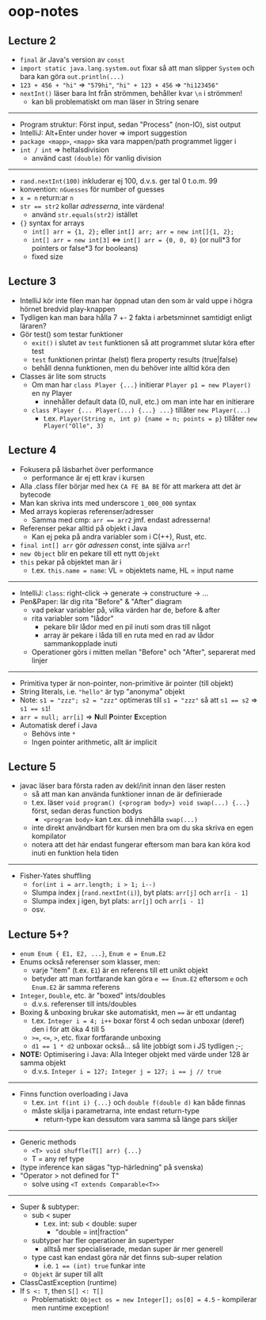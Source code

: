 # oop-notes
## Lecture 2
- `final` är Java's version av `const`
- `import static java.lang.system.out` fixar så att man slipper `System` och bara kan göra `out.println(...)`
- `123 + 456 + "hi"` => `"579hi"`, `"hi" + 123 + 456` => `"hi123456"`
- `nextInt()` läser bara Int från strömmen, behåller kvar `\n` i strömmen!
  - kan bli problematiskt om man läser in String senare

---

- Program struktur: Först input, sedan "Process" (non-IO), sist output
- IntelliJ: Alt+Enter under hover => import suggestion
- `package <mapp>`, `<mapp>` ska vara mappen/path programmet ligger i
- `int / int` => heltalsdivision
  - använd cast `(double)` för vanlig division

---

- `rand.nextInt(100)` inkluderar ej 100, d.v.s. ger tal 0 t.o.m. 99
- konvention: `nGuesses` för number of guesses
- `x = n` return:ar `n`
- `str == str2` kollar *adresserna*, inte värdena!
  - använd `str.equals(str2)` istället
- `{}` syntax for arrays
  - `int[] arr = {1, 2};` eller `int[] arr; arr = new int[]{1, 2};`
  - `int[] arr = new int[3]` <=> `int[] arr = {0, 0, 0}` (or null\*3 for pointers or false\*3 for booleans)
  - fixed size

## Lecture 3
- IntelliJ kör inte filen man har öppnad utan den som är vald uppe i högra hörnet bredvid play-knappen
- Tydligen kan man bara hålla 7 +- 2 fakta i arbetsminnet samtidigt enligt läraren?
- Gör test() som testar funktioner
  - `exit()` i slutet av `test` funktionen så att programmet slutar köra efter test
  - `test` funktionen printar (helst) flera property results (true|false)
  - behåll denna funktionen, men du behöver inte alltid köra den
- Classes är lite som structs
  - Om man har `class Player {...}` initierar `Player p1 = new Player()` en ny Player
    - innehåller default data (0, null, etc.) om man inte har en initierare
  - `class Player {... Player(...) {...} ...}` tillåter `new Player(...)`
    - t.ex. `Player(String n, int p) {name = n; points = p}` tillåter `new Player("Olle", 3)`
 
## Lecture 4
- Fokusera på läsbarhet över performance
  - performance är ej ett krav i kursen
- Alla .class filer börjar med hex `CA FE BA BE` för att markera att det är bytecode
- Man kan skriva ints med underscore `1_000_000` syntax
- Med arrays kopieras referenser/adresser
  - Samma med cmp: `arr == arr2` jmf. endast adresserna!
- Referenser pekar alltid på objekt i Java
  - Kan ej peka på andra variabler som i C(++), Rust, etc.
- `final int[] arr` gör *adressen* const, inte själva `arr`!
- `new Object` blir en pekare till ett nytt `Objekt`
- `this` pekar på objektet man är i
  - t.ex. `this.name = name`: VL = objektets name, HL = input name

---

- IntelliJ: `class`: right-click -> generate -> constructure -> ...
- Pen&Paper: lär dig rita "Before" & "After" diagram
  - vad pekar variabler på, vilka värden har de, before & after
  - rita variabler som "lådor"
    - pekare blir lådor med en pil inuti som dras till något
    - array är pekare i låda till en ruta med en rad av lådor sammankopplade inuti
  - Operationer görs i mitten mellan "Before" och "After", separerat med linjer

---

- Primitiva typer är non-pointer, non-primitive är pointer (till objekt)
- String literals, i.e. `"hello"` är typ "anonyma" objekt
- Note: `s1 = "zzz"; s2 = "zzz"` optimeras till `s1 = "zzz"` så att `s1 == s2` => `s1 == s1`!
- `arr = null; arr[i]` => **N**ull **P**ointer **E**xception
- Automatisk deref i Java
  - Behövs inte `*`
  - Ingen pointer arithmetic, allt är implicit

## Lecture 5
- javac läser bara första raden av dekl/init innan den läser resten
  - så att man kan använda funktioner innan de är definierade
  - t.ex. läser `void program() {<program body>} void swap(...) {...}` först, sedan deras function bodys
    - `<program body>` kan t.ex. då innehålla `swap(...)`
  - inte direkt användbart för kursen men bra om du ska skriva en egen kompilator
  - notera att det här endast fungerar eftersom man bara kan köra kod inuti en funktion hela tiden

---

- Fisher-Yates shuffling
  - `for(int i = arr.length; i > 1; i--)`
  - Slumpa index j (`rand.nextInt(i)`), byt plats: `arr[j]` och `arr[i - 1]`
  - Slumpa index j igen, byt plats: `arr[j]` och `arr[i - 1]`
  - osv.

## Lecture 5+?
- `enum Enum { E1, E2, ...}`, `Enum e = Enum.E2`
- Enums också referenser som klasser, men:
  - varje "item" (t.ex. `E1`) är en referens till ett unikt objekt
  - betyder att man fortfarande kan göra `e == Enum.E2` eftersom `e` och `Enum.E2` är samma referens
- `Integer`, `Double`, etc. är "boxed" ints/doubles
  - d.v.s. referenser till ints/doubles
- Boxing & unboxing brukar ske automatiskt, men `==` är ett undantag
  - t.ex. `Integer i = 4; i++` boxar först 4 och sedan unboxar (deref) den i för att öka 4 till 5
  - `>=`, `<=`, `>`, etc. fixar fortfarande unboxing
  - `d1 == 1 * d2` unboxar också... så lite jobbigt som i JS tydligen ;-;
- **NOTE:** Optimisering i Java: Alla Integer objekt med värde under 128 är samma objekt
  - d.v.s. `Integer i = 127; Integer j = 127; i == j // true`

---

- Finns function overloading i Java
  - t.ex. `int f(int i) {...}` och `double f(double d)` kan både finnas
  - måste skilja i parametrarna, inte endast return-type
    - return-type kan dessutom vara samma så länge pars skiljer

---

- Generic methods
  - `<T> void shuffle(T[] arr) {...}`
  - T = any ref type
- (type inference kan sägas "typ-härledning" på svenska)
- "Operator > not defined for T"
  - solve using `<T extends Comparable<T>>`

---

- Super & subtyper:
  - sub < super
    - t.ex. int: sub < double: super
      - "double = int|fraction"
  - subtyper har fler operationer än supertyper
    - alltså mer specialiserade, medan super är mer generell
  - type cast kan endast göra när det finns sub-super relation
    - i.e. `1 == (int) true` funkar inte
  - `Objekt` är super till allt
- ClassCastException (runtime)
- If `S <: T`, then `S[] <: T[]`
  - Problematiskt: `Object os = new Integer[]; os[0] = 4.5` - kompilerar men runtime exception!
